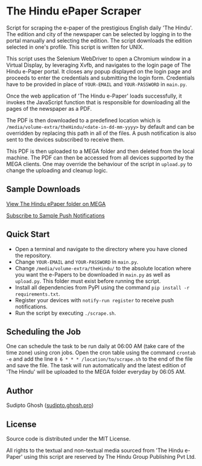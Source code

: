 # The Hindu ePaper Scraper

Script for scraping the e-paper of the prestigious English daily 'The Hindu'. The edition and city of the newspaper can be selected by logging in to the portal manually and selecting the edition. The script downloads the edition selected in one's profile. This script is written for UNIX.

This script uses the Selenium WebDriver to open a Chromium window in a Virtual Display, by leveraging Xvfb, and navigates to the login page of The Hindu e-Paper portal. It closes any popup displayed on the login page and proceeds to enter the credentials and submitting the login form. Credentials have to be provided in place of `YOUR-EMAIL` and `YOUR-PASSWORD` in `main.py`.

Once the web application of 'The Hindu e-Paper' loads successfully, it invokes the JavaScript function that is responsible for downloading all the pages of the newspaper as a PDF.

The PDF is then downloaded to a predefined location which is `/media/volume-extra/theHindu/<date-in-dd-mm-yyyy>` by default and can be overridden by replacing this path in all of the files. A push notification is also sent to the devices subscribed to receive them.

This PDF is then uploaded to a MEGA folder and then deleted from the local machine. The PDF can then be accessed from all devices supported by the MEGA clients. One may override the behaviour of the script in `upload.py` to change the uploading and cleanup logic.

## Sample Downloads

[View The Hindu ePaper folder on MEGA](https://mega.nz/folder/GF9Xnbxa#ynPVRk1nT63le5rpA9IxCw)

[Subscribe to Sample Push Notifications](https://notify.run/c/ovzNEOD6IXThQpjN)

## Quick Start

  - Open a terminal and navigate to the directory where you have cloned the repository.
  - Change `YOUR-EMAIL` and `YOUR-PASSWORD` in `main.py`.
  - Change `/media/volume-extra/theHindu/` to the absolute location where you want the e-Papers to be downloaded in `main.py` as well as `upload.py`. This folder must exist before running the script.
  - Install all dependencies from PyPI using the command `pip install -r requirements.txt`.
  - Register your devices with `notify-run register` to receive push notifications.
  - Run the script by executing `./scrape.sh`.

## Scheduling the Job

One can schedule the task to be run daily at 06:00 AM (take care of the time zone) using cron jobs. Open the cron table using the command `crontab -e` and add the line `0 6 * * * /location/to/scrape.sh` to the end of the file and save the file. The task will run automatically and the latest edition of 'The Hindu' will be uploaded to the MEGA folder everyday by 06:05 AM.

## Author

Sudipto Ghosh ([sudipto.ghosh.pro](https://sudipto.ghosh.pro))

## License

Source code is distributed under the MIT License.

All rights to the textual and non-textual media sourced from 'The Hindu e-Paper' using this script are reserved by The Hindu Group Publishing Pvt Ltd.

